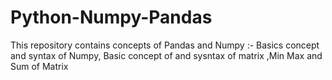 # Python-Numpy-Pandas
This repository contains concepts of Pandas and Numpy :- Basics concept and syntax of Numpy, Basic concept of and sysntax of matrix ,Min Max and Sum of Matrix
